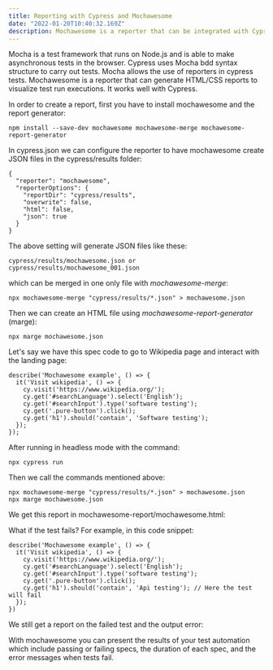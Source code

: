 ```yaml
---
title: Reporting with Cypress and Mochawesome
date: "2022-01-20T10:40:32.169Z"
description: Mochawesome is a reporter that can be integrated with Cypress
---
```


Mocha is a test framework that runs on Node.js and is able to make asynchronous tests in the browser. Cypress uses Mocha bdd syntax structure to carry out tests. Mocha allows the use of reporters in cypress tests. Mochawesome is a reporter that can generate HTML/CSS reports to visualize test run executions. It works well with Cypress.

In order to create a report, first you have to install mochawesome and the report generator:

```
npm install --save-dev mochawesome mochawesome-merge mochawesome-report-generator  
```

In cypress.json we can configure the reporter to have mochawesome create JSON files in the cypress/results folder:

```
{
  "reporter": "mochawesome",
  "reporterOptions": {
    "reportDir": "cypress/results",
    "overwrite": false,
    "html": false,
    "json": true
  }
}  
```

The above setting will generate JSON files like these:

```
cypress/results/mochawesome.json or cypress/results/mochawesome_001.json
```

which can be merged in one only file with *mochawesome-merge*:

```
npx mochawesome-merge "cypress/results/*.json" > mochawesome.json
```

Then we can create an HTML file using *mochawesome-report-generator* (marge):

```
npx marge mochawesome.json
```

Let's say we have this spec code to go to Wikipedia page and interact with the landing page:

```
describe('Mochawesome example', () => {
  it('Visit wikipedia', () => {
    cy.visit('https://www.wikipedia.org/');
    cy.get('#searchLanguage').select('English');
    cy.get('#searchInput').type('software testing');
    cy.get('.pure-button').click();
    cy.get('h1').should('contain', 'Software testing');
  });
});
```

After running in headless mode with the command:

```
npx cypress run
```

Then we call the commands mentioned above:

```
npx mochawesome-merge "cypress/results/*.json" > mochawesome.json
npx marge mochawesome.json
```

We get this report in mochawesome-report/mochawesome.html:


What if the test fails? For example, in this code snippet:

```
describe('Mochawesome example', () => {
  it('Visit wikipedia', () => {
    cy.visit('https://www.wikipedia.org/');
    cy.get('#searchLanguage').select('English');
    cy.get('#searchInput').type('software testing');
    cy.get('.pure-button').click();
    cy.get('h1').should('contain', 'Api testing'); // Here the test will fail
  });
})
```

We still get a report on the failed test and the output error:


With mochawesome you can present the results of your test automation which include passing or failing specs, the duration of each spec, and the error messages when tests fail. 